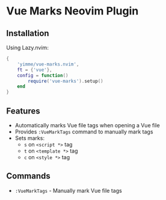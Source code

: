 # Vue Marks Neovim Plugin

## Installation

Using Lazy.nvim:

```lua
{
    'yimme/vue-marks.nvim',
    ft = {'vue'},
    config = function()
        require('vue-marks').setup()
    end
}
```

## Features

- Automatically marks Vue file tags when opening a Vue file
- Provides `:VueMarkTags` command to manually mark tags
- Sets marks:
  - `s` on `<script *>` tag
  - `t` on `<template *>` tag
  - `c` on `<style *>` tag


## Commands

- `:VueMarkTags` - Manually mark Vue file tags
